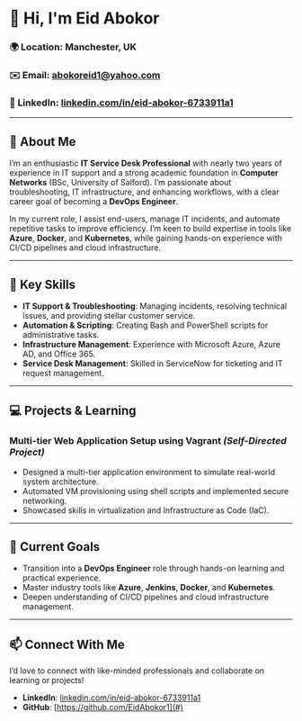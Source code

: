 # 👋 Hi, I'm Eid Abokor

### 🌍 Location: Manchester, UK  
### ✉️ Email: [abokoreid1@yahoo.com](mailto:abokoreid1@yahoo.com)  
### 🔗 LinkedIn: [linkedin.com/in/eid-abokor-6733911a1](https://www.linkedin.com/in/eid-abokor-6733911a1)  

---

## 🚀 About Me

I’m an enthusiastic **IT Service Desk Professional** with nearly two years of experience in IT support and a strong academic foundation in **Computer Networks** (BSc, University of Salford). I’m passionate about troubleshooting, IT infrastructure, and enhancing workflows, with a clear career goal of becoming a **DevOps Engineer**.

In my current role, I assist end-users, manage IT incidents, and automate repetitive tasks to improve efficiency. I’m keen to build expertise in tools like **Azure**, **Docker**, and **Kubernetes**, while gaining hands-on experience with CI/CD pipelines and cloud infrastructure.

---

## 🔧 Key Skills

- **IT Support & Troubleshooting**: Managing incidents, resolving technical issues, and providing stellar customer service.  
- **Automation & Scripting**: Creating Bash and PowerShell scripts for administrative tasks.  
- **Infrastructure Management**: Experience with Microsoft Azure, Azure AD, and Office 365.  
- **Service Desk Management**: Skilled in ServiceNow for ticketing and IT request management.  

---

## 💻 Projects & Learning

### **Multi-tier Web Application Setup using Vagrant** *(Self-Directed Project)*  
- Designed a multi-tier application environment to simulate real-world system architecture.  
- Automated VM provisioning using shell scripts and implemented secure networking.  
- Showcased skills in virtualization and Infrastructure as Code (IaC).  

---

## 🌱 Current Goals

- Transition into a **DevOps Engineer** role through hands-on learning and practical experience.  
- Master industry tools like **Azure**, **Jenkins**, **Docker**, and **Kubernetes**.  
- Deepen understanding of CI/CD pipelines and cloud infrastructure management.

---

## 📫 Connect With Me  

I’d love to connect with like-minded professionals and collaborate on learning or projects!  

- **LinkedIn**: [linkedin.com/in/eid-abokor-6733911a1](https://www.linkedin.com/in/eid-abokor-6733911a1)  
- **GitHub**: [https://github.com/EidAbokor1](#)  

